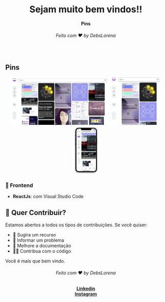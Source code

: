 <div align="center">
  <h1>Sejam muito bem vindos!!</h1>
  <strong>Pins</strong>
  <h6>Feito com ❤️ by DebsLorena</h6>
</div>
<br>


## Pins

<div align="center">
    <img src="./print.PNG" alt="daily.dev" height="150">
    <img src="./print1.PNG" alt="daily.dev" height="150">
    <img src="./print2.PNG" alt="daily.dev" height="150">
</div>


### 🎨 Frontend

*  **ReactJs**: com Visual Studio Code 


## 🙌 Quer Contribuir?

Estamos abertos a todos os tipos de contribuições. Se você quiser:
* 🤔 Sugira um recurso
* 🐛 Informar um problema
* 📖 Melhore a documentação
* 👨‍💻 Contribua com o código

Você é mais que bem vindo. 


<div align="center">
    <h6>Feito com ❤️ by DebsLorena</h6>
    <a href="https://www.linkedin.com/in/loredebs/"><strong>Linkedin</strong></a></br>
    <a href="https://www.instagram.com/debslorena/"><strong>Instagram</strong></a>
</div>
